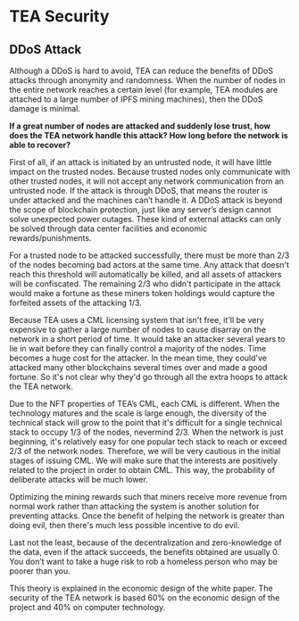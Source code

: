 # TEA Security

## DDoS Attack

Although a DDoS is hard to avoid, TEA can reduce the benefits of DDoS attacks through anonymity and randomness. When the number of nodes in the entire network reaches a certain level (for example, TEA modules are attached to a large number of IPFS mining machines), then the DDoS damage is minimal.

**If a great number of nodes are attacked and suddenly lose trust, how does the TEA network handle this attack? How long before the network is able to recover?**

First of all, if an attack is initiated by an untrusted node, it will have little impact on the trusted nodes. Because trusted nodes only communicate with other trusted nodes, it will not accept any network communication from an untrusted node. If the attack is through DDoS, that means the router is under attacked and the machines can’t handle it. A DDoS attack is beyond the scope of blockchain protection, just like any server’s design cannot solve unexpected power outages. These kind of external attacks can only be solved through data center facilities and economic rewards/punishments.

For a trusted node to be attacked successfully, there must be more than 2/3 of the nodes becoming bad actors at the same time. Any attack that doesn't reach this threshold will automatically be killed, and all assets of attackers will be confiscated. The remaining 2/3 who didn't participate in the attack would make a fortune as these miners token holdings would capture the forfeited assets of the attacking 1/3.

Because TEA uses a CML licensing system that isn't free,  it'll be very expensive to gather a large number of nodes to cause disarray on the network in a short period of time. It would take an attacker several years to lie in wait before they can finally control a majority of the nodes. Time becomes a huge cost for the attacker. In the mean time, they could've attacked many other blockchains several times over and made a good fortune. So it's not clear why they'd go through all the extra hoops to attack the TEA network.

Due to the NFT properties of TEA’s CML, each CML is different. When the technology matures and the scale is large enough, the diversity of the technical stack will grow to the point that it's difficult for a single technical stack to occupy 1/3 of the nodes, nevermind 2/3. When the network is just beginning, it's relatively easy for one popular tech stack to reach or exceed 2/3 of the network nodes. Therefore, we will be very cautious in the initial stages of issuing CML. We will make sure that the interests are positively related to the project in order to obtain CML. This way, the probability of deliberate attacks will be much lower. 

Optimizing the mining rewards such that miners receive more revenue from normal work rather than attacking the system is another solution for preventing attacks. Once the benefit of helping the network is greater than doing evil, then there's much less possible incentive to do evil.

Last not the least, because of the decentralization and zero-knowledge of the data, even if the attack succeeds, the benefits obtained are usually 0. You don’t want to take a huge risk to rob a homeless person who may be poorer than you.

This theory is explained in the economic design of the white paper. The security of the TEA network is based 60% on the economic design of the project and 40% on computer technology.
